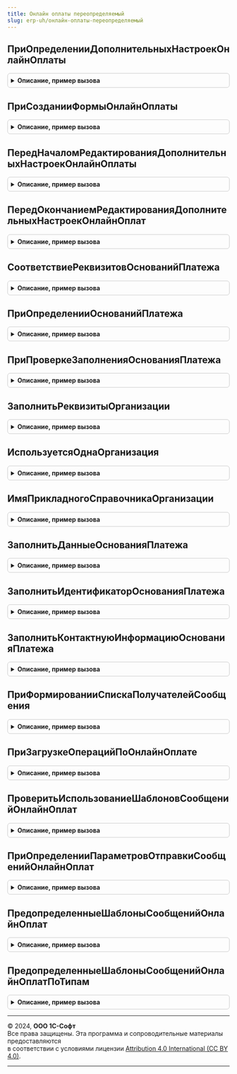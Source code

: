 ```yaml
---
title: Онлайн оплаты переопределяемый
slug: erp-uh/онлайн-оплаты-переопределяемый
---
```



## ПриОпределенииДополнительныхНастроекОнлайнОплаты
<details style="margin: 1em 0; padding: 0.5em; border: 1px solid #ccc; border-radius: 6px;">

<summary style="font-weight: bold; cursor: pointer;">Описание, пример вызова</summary>

```bsl

// В процедуре задается описание дополнительных реквизитов настройки онлайн оплаты,
// например, Подразделение, Банковский счет и т.д.
// Значения реквизитов будут доступны в качестве свойств структуры, описывающей операцию Онлайн оплаты.
//
// Параметры:
//  ДополнительныеНастройки - ТаблицаЗначений - таблица дополнительных настроек с колонками:
//    * Настройка - Строка - уникальное имя настройки. Должно соответствовать требованиям именования ключей структуры.
//    * Представление - Строка - пользовательское представление настройки.
//    * ТипЗначения - ОписаниеТипов - описание типов значений настройки. Допустимые типы: ЛюбаяСсылка, Число(20,4),
//        Строка(300), Булево, Дата (Дата + Время).
//
//@skip-warning
Процедура ПриОпределенииДополнительныхНастроекОнлайнОплаты(ДополнительныеНастройки) Экспорт
```

Пример вызова
```bsl
ОнлайнОплатыПереопределяемый.ПриОпределенииДополнительныхНастроекОнлайнОплаты(ДополнительныеНастройки) 
```
</details>

## ПриСозданииФормыОнлайнОплаты
<details style="margin: 1em 0; padding: 0.5em; border: 1px solid #ccc; border-radius: 6px;">

<summary style="font-weight: bold; cursor: pointer;">Описание, пример вызова</summary>

```bsl

// Выполняется при создании формы элемента онлайн оплаты. Позволяет изменить форму
// и определить дополнительные настройки, которые требуется сохранить в информационной базе.
//
// Для добавленных элементов можно устанавливать следующие действия:
//   * ПриИзменении - Подключаемый_ЭлементПриИзменении.
//   * НачалоВыбора - Подключаемый_ЭлементНачалоВыбора.
//   * ОбработкаВыбора - Подключаемый_ЭлементОбработкаВыбора.
//   * Нажатие - Подключаемый_ЭлементНажатие.
// Для добавленных команд следует устанавливать действие "Подключаемый_ДействиеКоманды".
//
// Параметры:
//  Форма - ФормаКлиентскогоПриложения - форма настроек онлайн оплаты.
//  Группа - ГруппаФормы - группа формы, на которой следует располагать добавляемые элементы.
//  Префикс - Строка - префикс имен для новых реквизитов, команд и элементов формы.
//  ДополнительныеНастройки - Структура - имена реквизитов, содержащих значения дополнительных настроек (для изменения).
//    * Ключ - идентификатор настройки. См. ОнлайнОплатыПереопределяемый.ПриОпределенииДополнительныхНастроекОнлайнОплаты
//    * Значение - имя реквизита формы со значением настройки.
//
//@skip-warning
Процедура ПриСозданииФормыОнлайнОплаты(Форма, Группа, Префикс, ДополнительныеНастройки) Экспорт
```

Пример вызова
```bsl
ОнлайнОплатыПереопределяемый.ПриСозданииФормыОнлайнОплаты(Форма, Группа, Префикс, ДополнительныеНастройки) 
```
</details>

## ПередНачаломРедактированияДополнительныхНастроекОнлайнОплаты
<details style="margin: 1em 0; padding: 0.5em; border: 1px solid #ccc; border-radius: 6px;">

<summary style="font-weight: bold; cursor: pointer;">Описание, пример вызова</summary>

```bsl

// Выполняется перед переходом на страницу редактирования дополнительных настроек в форме настроек онлайн оплаты.
// Позволяет проинициализировать реквизиты дополнительных настроек и/или пропустить страницу редактирования.
//
// Параметры:
//  Контекст - Структура - контекст выполнения метода:
//    * Форма - ФормаКлиентскогоПриложения - форма настроек Онлайн оплаты.
//    * Префикс - Строка - префикс имен добавленных реквизитов, команд и элементов формы.
//    * НоваяНастройка - Булево - признак редактирования новой настройки.
//    * Организация - ОпределяемыТип.Организация - организация, для которой производится настройка.
//    * СДоговором - Булево - признак варианта использования сервиса "С договором". Если Ложь, то "Без договора".
//  Отказ - Булево - если установить Истина, то страница редактирования дополнительных настроек будет пропущена.
//
//@skip-warning
Процедура ПередНачаломРедактированияДополнительныхНастроекОнлайнОплаты(Контекст, Отказ = Ложь) Экспорт
```

Пример вызова
```bsl
ОнлайнОплатыПереопределяемый.ПередНачаломРедактированияДополнительныхНастроекОнлайнОплаты(Контекст, Отказ);
```
</details>

## ПередОкончаниемРедактированияДополнительныхНастроекОнлайнОплат
<details style="margin: 1em 0; padding: 0.5em; border: 1px solid #ccc; border-radius: 6px;">

<summary style="font-weight: bold; cursor: pointer;">Описание, пример вызова</summary>

```bsl

// Выполняется перед закрытием страницы редактирования дополнительных настроек в форме настроек онлайн оплаты
// и перед сохранением из формы элемента. Позволяет изменить, проверить заполнение значений реквизитов дополнительных настроек
// и/или отказаться от перехода со страницы редактирования/сохранения.
//
// Параметры:
//  Контекст - Структура - контекст выполнения метода:
//    * Форма - ФормаКлиентскогоПриложения - форма настроек Онлайн оплаты.
//    * Префикс - Строка - префикс имен добавленных реквизитов, команд и элементов формы.
//    * НоваяНастройка - Булево - признак редактирования новой настройки.
//    * Организация - ОпределяемыТип.Организация - организация, для которой производится настройка.
//    * СДоговором - Булево - признак варианта использования сервиса "С договором". Если Ложь, то "Без договора".
//  Отказ - Булево - если установить Истина, то страница редактирования дополнительных настроек не будет закрыта
//  или элемент не  будет сохранен.
//
//@skip-warning
Процедура ПередОкончаниемРедактированияДополнительныхНастроекОнлайнОплат(Контекст, Отказ = Ложь) Экспорт
```

Пример вызова
```bsl
ОнлайнОплатыПереопределяемый.ПередОкончаниемРедактированияДополнительныхНастроекОнлайнОплат(Контекст, Отказ);
```
</details>

## СоответствиеРеквизитовОснованийПлатежа
<details style="margin: 1em 0; padding: 0.5em; border: 1px solid #ccc; border-radius: 6px;">

<summary style="font-weight: bold; cursor: pointer;">Описание, пример вызова</summary>

```bsl

// Определяет соответствие имен реквизитов оснований платежа через онлайн оплату, в случае их отличия от общепринятых.
// Для каждого основания платежа требуется вставить строку вида:
// СоответствиеРеквизитов.Вставить(<ПолноеИмяМетаданных>.<ОбщепринятоеИмяРеквизита>,<ИмяРеквизитаВПрикладномРешении>);
// Требуется установить соответствие для следующих общепринятых реквизитов: "Организация".
//
// Параметры:
//  СоответствиеРеквизитов - Соответствие - путь к реквизитам оснований платежа.
//    * Ключ - Строка - полный путь к реквизиту с использованием общепринятого имени.
//    * Значение - Строка - имя реквизита в прикладном решении.
//
//@skip-warning
Процедура СоответствиеРеквизитовОснованийПлатежа(СоответствиеРеквизитов) Экспорт
```

Пример вызова
```bsl
ОнлайнОплатыПереопределяемый.СоответствиеРеквизитовОснованийПлатежа(СоответствиеРеквизитов) 
```
</details>

## ПриОпределенииОснованийПлатежа
<details style="margin: 1em 0; padding: 0.5em; border: 1px solid #ccc; border-radius: 6px;">

<summary style="font-weight: bold; cursor: pointer;">Описание, пример вызова</summary>

```bsl

// Определяет объекты, которые могут выступать в качестве оснований платежа через онлайн оплату.
//
// Параметры:
//  ОснованияПлатежа - Массив - имена объектов метаданных (строка) оснований платежа через Онлайн оплату.
//
//@skip-warning
Процедура ПриОпределенииОснованийПлатежа(ОснованияПлатежа) Экспорт
```

Пример вызова
```bsl
ОнлайнОплатыПереопределяемый.ПриОпределенииОснованийПлатежа(ОснованияПлатежа) 
```
</details>

## ПриПроверкеЗаполненияОснованияПлатежа
<details style="margin: 1em 0; padding: 0.5em; border: 1px solid #ccc; border-radius: 6px;">

<summary style="font-weight: bold; cursor: pointer;">Описание, пример вызова</summary>

```bsl

// Проверяет основание платежа на возможность формирования ссылки на оплату через онлайн оплату.
//
// Параметры:
//  ОснованиеПлатежа - Произвольный - основание платежа, для которого формируется платежная ссылка.
//  Отказ - Булево - признак отказа от формирования ссылки.Если установить значение Истина,
//    то ссылка не будет сформирована (обновлена).
//
//@skip-warning
Процедура ПриПроверкеЗаполненияОснованияПлатежа(Знач ОснованиеПлатежа, Отказ) Экспорт
```

Пример вызова
```bsl
ОнлайнОплатыПереопределяемый.ПриПроверкеЗаполненияОснованияПлатежа(ОснованиеПлатежа, Отказ) 
```
</details>

## ЗаполнитьРеквизитыОрганизации
<details style="margin: 1em 0; padding: 0.5em; border: 1px solid #ccc; border-radius: 6px;">

<summary style="font-weight: bold; cursor: pointer;">Описание, пример вызова</summary>

```bsl

// Заполняет значения реквизитов организации по данным информационной базы.
//
// Параметры:
//  Организация - ОпределяемыйТип.Организация - организация, значения реквизитов которой нужно заполнить.
//  Реквизиты - Структура - значения реквизитов:
//    * ИНН - Строка - ИНН организации.
//    * КПП - Строка - КПП организации.
//    * Резидент - Булево - признак того, что организация является резидентом.
//    * ЭтоЮрЛицо - Булево - признак того, что организация является юридическим лицом.
//
//@skip-warning
Процедура ЗаполнитьРеквизитыОрганизации(Знач Организация, Реквизиты) Экспорт
```

Пример вызова
```bsl
ОнлайнОплатыПереопределяемый.ЗаполнитьРеквизитыОрганизации(Организация, Реквизиты) 
```
</details>

## ИспользуетсяОднаОрганизация
<details style="margin: 1em 0; padding: 0.5em; border: 1px solid #ccc; border-radius: 6px;">

<summary style="font-weight: bold; cursor: pointer;">Описание, пример вызова</summary>

```bsl

// Определяет использование нескольких организаций в базе.
//
// Параметры:
//  Результат - Структура - результат выполнения запроса:
//    * ОднаОрганизация - Булево - Истина, если в базе используется одна организация;
//    * Организация - СправочникСсылка._ДемоОрганизации - ссылка на организацию, если она единственная в базе;
//
//@skip-warning
Процедура ИспользуетсяОднаОрганизация(Результат) Экспорт
```

Пример вызова
```bsl
ОнлайнОплатыПереопределяемый.ИспользуетсяОднаОрганизация(Результат) 
```
</details>

## ИмяПрикладногоСправочникаОрганизации
<details style="margin: 1em 0; padding: 0.5em; border: 1px solid #ccc; border-radius: 6px;">

<summary style="font-weight: bold; cursor: pointer;">Описание, пример вызова</summary>

```bsl

// Определяет имя прикладного справочника организаций.
//
// Параметры:
//  ИмяПрикладногоСправочника - Строка - Имя справочника организаций.
//
//@skip-warning
Процедура ИмяПрикладногоСправочникаОрганизации(ИмяПрикладногоСправочника) Экспорт
```

Пример вызова
```bsl
ОнлайнОплатыПереопределяемый.ИмяПрикладногоСправочникаОрганизации(ИмяПрикладногоСправочника) 
```
</details>

## ЗаполнитьДанныеОснованияПлатежа
<details style="margin: 1em 0; padding: 0.5em; border: 1px solid #ccc; border-radius: 6px;">

<summary style="font-weight: bold; cursor: pointer;">Описание, пример вызова</summary>

```bsl

// Заполняет данные по основанию платежа, необходимые для формирование ссылки на оплату через онлайн оплаты.
//
// Параметры:
//  ОснованиеПлатежа - Произвольный - основание платежа, данные которого нужно заполнить.
//  ДанныеОснованияПлатежа - Структура - данные основания платежа:
//    * Идентификатор - Строка - уникальный идентификатор основание платежа
//        (идентификатора платежа при получении операций оплаты/возврата).
//    * Номер - Строка - номер основание платежа.
//    * Сумма - Число - сумма к оплате.
//    * Валюта - Строка - код валюты по классификатору валют.
//    * НазначениеПлатежа - Строка - назначение платежа.
//    * СрокЖизниСсылки - Число - содержит значение срока жизни платежной ссылки в минутах.
//      Минимальное значение - 1 минута, максимальное значение - 129 600 минут
//    * БанковскийСчет - Структура - банковский счет для зачисления оплаты:
//        ** БанкБИК - Строка - БИК банка.
//        ** БанкНаименование - Строка - наименование банка.
//        ** БанкКоррСчет - Строка - корр. счет банка.
//        ** НомерСчета - Строка - номер расчетного счета.
//    * Продавец - Структура - данные продавца:
//        ** УчетнаяПолитика - Число - код учетной политики продавца: 1 - ОСН, 2 - УСН (доходы),
//             3 - УСН (доходы минус расходы), 4 - продажа облагается ЕНВД,
//             5 - единый сельскохозяйственный налог, 6 - патентная СН.
//        ** ИНН - Строка - ИНН продавца.
//        ** КПП - Строка - КПП продавца.
//        ** Наименование - Строка - наименование продавца.
//        ** Телефон - Строка - контактный телефон продавца.
//        ** ЭлектроннаяПочта - Строка - контактный адрес электронной почты продавца.
//        ** ФактическийАдрес - Строка - фактический адрес продавца.
//        ** ЮридическийАдрес - Строка - юридический адрес продавца.
//    * Покупатель - Структура - данные покупателя:
//        ** Идентификатор - Строка - уникальный идентификатор покупателя.
//        ** Наименование - Строка - для юрлица - название организации, для ИП и физического лица - ФИО.
//             Если у физлица отсутствует ИНН, в этом же параметре передаются паспортные данные. Не более 256 символов.
//        ** КонтактныеДанныеЧека - Строка - номер телефона или адрес электронной почты для отправки чека.
//             Может быть переопределен в форме формирования платежной ссылки.
//        ** ИНН - Строка - ИНН покупателя (10 или 12 цифр). Если у физического лица отсутствует ИНН,
//             необходимо передать паспортные данные в параметре Покупатель.Наименование.
//    * Номенклатура - ТаблицаЗначений - номенклатура к оплате. Колонки:
//        ** НомерСтроки - Число - номер строки по порядку.
//        ** Наименование - Строка - наименование товара/услуги.
//        ** НаименованиеПолное - Строка - полное наименование товара/услуги.
//        ** Характеристика - Строка - характеристика номенклатуры.
//        ** Количество - Число - количество позиций.
//        ** Цена - Число - цена за единицу.
//        ** СтавкаНДС - Строка - представление ставки НДС.
//        ** СтавкаНДСКод - Число - код ставки НДС.
//             до 31.12.2018 действуют следующие коды ставок НДС: 1 - без НДС, 2 - 0%, 3 - 10%, 4 - 18%,
//                5 - 10/110, 6 - 18/118.
//             с  01.01.2019 действуют следующие коды ставок НДС: 1 - без НДС, 2 - 0%, 3 - 10%, 4 - 20%,
//                5 - 10/110, 6 - 20/120.
//        ** Валюта - Строка - представление валюты строки.
//        ** Артикул - Строка - артикул номенклатуры.
//        ** ЕдиницаИзмерения - Строка - представление единицы измерения.
//        ** ВидНоменклатуры - Строка - вид номенклатуры.
//        ** Родитель - Строка - группа номенклатуры.
//        ** Сумма - Число - сумма строки.
//        ** ПредметРасчета - Число - признак предмета расчета (категория товара для налоговой инспекции).
//             Возможные значения:
//               1 - товар;
//               2 - подакцизный товар;
//               3 - работа;
//               4 - услуга;
//               5 - ставка в азартной игре;
//               6 - выигрыш в азартной игре;
//               7 - лотерейный билет;
//               8 - выигрыш в лотерею;
//               9 - результаты интеллектуальной деятельности;
//               10 - платеж;
//               11 - агентское вознаграждение;
//               12 - несколько вариантов;
//               13 - другое.
//        ** ПризнакСпособаРасчета - Число - признак способа расчета.
//             Возможные значения:
//               1 - полная предоплата;
//               2 - полный расчет.
//        ** КодТовара - Строка -  уникальный номер, который присваивается экземпляру товара при маркировке.
//             Формат: число в шестнадцатеричном представлении с пробелами. Максимальная длина - 32 байта.
//             Пример: 00 00 00 01 00 21 FA 41 00 23 05 41 00 00 00 00 00 00 00 00 00 00 00 00 00 00 00 00 12 00 AB 00.
//        ** КодСтраныПроисхожденияТовара - Строка - Код страны происхождения товара по общероссийскому классификатору
//              стран мира (ОК (МК (ИСО 3166) 004-97) 025-2001). Пример: RU.
//        ** НомерТаможеннойДекларации - Строка - номер таможенной декларации.
//        ** СуммаАкциза - Число - сумма акциза товара с учетом копеек (с точностью до 2 символов после точки).
//    * Штрихкоды - ТаблицаЗначений - штрихкоды номенклатуры. Колонки:
//        ** НомерСтроки - Число - номер строки номенклатуры, к которой относится штрихкод.
//        ** Штрихкод - Строка - штрихкод номенклатуры.
//
//@skip-warning
Процедура ЗаполнитьДанныеОснованияПлатежа(Знач ОснованиеПлатежа, ДанныеОснованияПлатежа) Экспорт
```

Пример вызова
```bsl
ОнлайнОплатыПереопределяемый.ЗаполнитьДанныеОснованияПлатежа(ОснованиеПлатежа, ДанныеОснованияПлатежа) 
```
</details>

## ЗаполнитьИдентификаторОснованияПлатежа
<details style="margin: 1em 0; padding: 0.5em; border: 1px solid #ccc; border-radius: 6px;">

<summary style="font-weight: bold; cursor: pointer;">Описание, пример вызова</summary>

```bsl

// Заполняет идентификатор по основанию платежа.
//
// Параметры:
//  ОснованиеПлатежа - Произвольный - основание платежа, данные которого нужно заполнить.
//  Идентификатор - Строка - уникальный идентификатор основание платежа
//     (идентификатора платежа при получении операций оплаты/возврата).
//
//@skip-warning
Процедура ЗаполнитьИдентификаторОснованияПлатежа(Знач ОснованиеПлатежа, Идентификатор) Экспорт
```

Пример вызова
```bsl
ОнлайнОплатыПереопределяемый.ЗаполнитьИдентификаторОснованияПлатежа(ОснованиеПлатежа, Идентификатор) 
```
</details>

## ЗаполнитьКонтактнуюИнформациюОснованияПлатежа
<details style="margin: 1em 0; padding: 0.5em; border: 1px solid #ccc; border-radius: 6px;">

<summary style="font-weight: bold; cursor: pointer;">Описание, пример вызова</summary>

```bsl

// Заполняет контактную информацию покупателя для выбора в форме формирования платежной ссылки.
// Используется для отправки чека при оплате.
//
// Параметры:
//  ОснованиеПлатежа - Произвольный - основание платежа, контактную информацию которого нужно заполнить.
//  КонтактнаяИнформация - Структура - контакты покупателя для отправки чека:
//    * Телефоны - Массив из строк - телефоны покупателя.
//    * ЭлектроннаяПочта - Массив из строк - адреса электронной почты покупателя.
//
//@skip-warning
Процедура ЗаполнитьКонтактнуюИнформациюОснованияПлатежа(Знач ОснованиеПлатежа, КонтактнаяИнформация) Экспорт
```

Пример вызова
```bsl
ОнлайнОплатыПереопределяемый.ЗаполнитьКонтактнуюИнформациюОснованияПлатежа(ОснованиеПлатежа, КонтактнаяИнформация) 
```
</details>

## ПриФормированииСпискаПолучателейСообщения
<details style="margin: 1em 0; padding: 0.5em; border: 1px solid #ccc; border-radius: 6px;">

<summary style="font-weight: bold; cursor: pointer;">Описание, пример вызова</summary>

```bsl

// Заполняет список получателей сообщения с платежной ссылкой.
//
// Параметры:
//  ОснованиеПлатежа - Произвольный - основание платежа, для которого получена платежная ссылка.
//  ВариантОтправки - Строка - способ отправки ссылки. "ЭлектроннаяПочта" - по электронной почте, "Телефон" - по SMS.
//  Получатели - СписокЗначений - адреса электронной почты или номера телефонов получателей (строка).
//
//@skip-warning
Процедура ПриФормированииСпискаПолучателейСообщения(Знач ОснованиеПлатежа, Знач ВариантОтправки, Получатели) Экспорт
```

Пример вызова
```bsl
ОнлайнОплатыПереопределяемый.ПриФормированииСпискаПолучателейСообщения(ОснованиеПлатежа, ВариантОтправки, Получатели) 
```
</details>

## ПриЗагрузкеОперацийПоОнлайнОплате
<details style="margin: 1em 0; padding: 0.5em; border: 1px solid #ccc; border-radius: 6px;">

<summary style="font-weight: bold; cursor: pointer;">Описание, пример вызова</summary>

```bsl

// Выполняется при загрузке операций по онлайн оплате.
// Позволяет отразить полученные операции в учете.
//
// Параметры:
//  Операции - Структура - операции полученные из сервиса по соответствующей настройке.
//    См. ОнлайнОплаты.ОперацииОнлайнОплат (элемент возвращаемого массива).
//  Результат - Произвольный - произвольный результат загрузки операций.
//    См. ОнлайнОплаты.ЗагрузитьОперацииОнлайнОплат (возвращаемое значение)
//  Отказ - Булево - признак отказа от загрузки. Если установить значение Истина,
//    то статус обмена по данной настройке не будет обновлен.
//
//@skip-warning
Процедура ПриЗагрузкеОперацийПоОнлайнОплате(Знач Операции, Результат, Отказ) Экспорт
```

Пример вызова
```bsl
ОнлайнОплатыПереопределяемый.ПриЗагрузкеОперацийПоОнлайнОплате(Операции, Результат, Отказ) 
```
</details>

## ПроверитьИспользованиеШаблоновСообщенийОнлайнОплат
<details style="margin: 1em 0; padding: 0.5em; border: 1px solid #ccc; border-radius: 6px;">

<summary style="font-weight: bold; cursor: pointer;">Описание, пример вызова</summary>

```bsl

// Включает использование шаблонов сообщений для интеграции с онлайн оплатами.
//
// Параметры:
//  Используется - Булево - признак использования шаблонов сообщений.
//
//@skip-warning
Процедура ПроверитьИспользованиеШаблоновСообщенийОнлайнОплат(Используется) Экспорт
```

Пример вызова
```bsl
ОнлайнОплатыПереопределяемый.ПроверитьИспользованиеШаблоновСообщенийОнлайнОплат(Используется) 
```
</details>

## ПриОпределенииПараметровОтправкиСообщенийОнлайнОплат
<details style="margin: 1em 0; padding: 0.5em; border: 1px solid #ccc; border-radius: 6px;">

<summary style="font-weight: bold; cursor: pointer;">Описание, пример вызова</summary>

```bsl

// Определяет параметры отправки сообщений с использованием шаблонов Онлайн оплат.
//
// Параметры:
//  ПараметрыОтправкиСообщений - Структура - описание параметров отправки сообщений:
//    * ПараметрыОтправкиПисем - Структура - описание параметров отправки электронных писем:
//       ** ОтправлятьПисьмаВФорматеHTML - Булево, Неопределено - признак отправки электронных писем в формате HTML.
//          Если свойство не задано, в дальнейшем при наличии подсистемы "Взаимодействия" будет получено значение
//          функциональной опции "ОтправлятьПисьмаВФорматеHTML", либо Ложь при ее отсутствии.
//
Процедура ПриОпределенииПараметровОтправкиСообщенийОнлайнОплат(ПараметрыОтправкиСообщений) Экспорт
```

Пример вызова
```bsl
ОнлайнОплатыПереопределяемый.ПриОпределенииПараметровОтправкиСообщенийОнлайнОплат(ПараметрыОтправкиСообщений) 
```
</details>

## ПредопределенныеШаблоныСообщенийОнлайнОплат
<details style="margin: 1em 0; padding: 0.5em; border: 1px solid #ccc; border-radius: 6px;">

<summary style="font-weight: bold; cursor: pointer;">Описание, пример вызова</summary>

```bsl

// Описывает предопределенные шаблоны писем,
// с помощью которых можно будет выставлять счета для оплаты через онлайн оплаты.
// Эти шаблоны будут доступны для создания из основной формы настроек и использоваться
// в форме формирования платежной ссылки Онлайн оплаты.
//
// Параметры:
//  Шаблоны - Массив - Массив структур данных, описывающих предопределенные шаблоны сообщения.
//    * ПолноеИмяТипаНазначения - Строка - Полное имя объекта метаданных, на основании которого по данному шаблону
//        будут создаваться письма.
//    * Текст - Строка - Текст, который будет использоваться в качестве шаблона письма в формате HTML.
//    * Тема - Строка - Текст, который будет использоваться в качестве шаблона темы письма.
//    * Наименование - Строка - Текст, наименование шаблона письма.
//
//@skip-warning
Процедура ПредопределенныеШаблоныСообщенийОнлайнОплат(Шаблоны) Экспорт
```

Пример вызова
```bsl
ОнлайнОплатыПереопределяемый.ПредопределенныеШаблоныСообщенийОнлайнОплат(Шаблоны) 
```
</details>

## ПредопределенныеШаблоныСообщенийОнлайнОплатПоТипам
<details style="margin: 1em 0; padding: 0.5em; border: 1px solid #ccc; border-radius: 6px;">

<summary style="font-weight: bold; cursor: pointer;">Описание, пример вызова</summary>

```bsl

// Описывает предопределенные шаблоны писем по типу,
// с помощью которых можно будет выставлять счета для оплаты через онлайн оплаты.
// Эти шаблоны будут доступны для создания из основной формы настроек и использоваться
// в форме формирования платежной ссылки Онлайн оплаты.
//
// Параметры:
//  Шаблоны - Массив - Массив структур данных, описывающих предопределенные шаблоны сообщения.
//    * ПолноеИмяТипаНазначения - Строка - Полное имя объекта метаданных, на основании которого по данному шаблону
//        будут создаваться письма.
//    * Текст - Строка - Текст, который будет использоваться в качестве шаблона письма в формате HTML.
//    * Тема - Строка - Текст, который будет использоваться в качестве шаблона темы письма.
//    * Наименование - Строка - Текст, наименование шаблона письма.
//    * Тип - Строка - Тип шаблона. Возможные значения:"Почта" или "SMS".
//
//@skip-warning
Процедура ПредопределенныеШаблоныСообщенийОнлайнОплатПоТипам(Шаблоны) Экспорт
```

Пример вызова
```bsl
ОнлайнОплатыПереопределяемый.ПредопределенныеШаблоныСообщенийОнлайнОплатПоТипам(Шаблоны) 
```
</details>

---

© 2024, **ООО 1С-Софт**  
Все права защищены. Эта программа и сопроводительные материалы предоставляются  
в соответствии с условиями лицензии [Attribution 4.0 International (CC BY 4.0)](https://creativecommons.org/licenses/by/4.0/legalcode).

---
